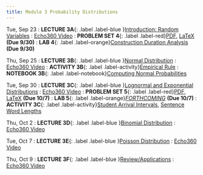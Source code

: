 ```yaml
---
title: Module 3 Probability Distributions
---
```


Tue, Sep 23
: **LECTURE 3A**{: .label .label-blue }[Introduction: Random Variables](/assets/lectures/M3-Probability-Distributions/M3a-Random-Variables-Handout.pdf)
  :  [Echo360 Video](https://echo360.org/lesson/G_cfa36933-c0df-42df-a2b7-d31e4be7f9a2_47c3b0d1-758e-4090-99ce-7fc3cdd96573_2025-09-23T13:00:00.000_2025-09-23T14:15:00.000/classroom?focus=Video)
: **PROBLEM SET 4**{: .label .label-red}[PDF](/assets/problem-sets/PS4.pdf), [LaTeX](/assets/problem-sets/PS4.tex)  **(Due 9/30)** 
: **LAB 4**{: .label .label-orange}[Construction Duration Analysis](https://colab.research.google.com/drive/10xTO42eiNHhDp4hN_BU8ZnZ6a5wYOozH?usp=sharing) **(Due 9/30)**

Thu, Sep 25
: **LECTURE 3B**{: .label .label-blue }[Normal Distribution](/assets/lectures/M3-Probability-Distributions/M3b-Normal-Distribution-Handout.pdf)
  :  [Echo360 Video](https://echo360.org/lesson/G_cfa36933-c0df-42df-a2b7-d31e4be7f9a2_47c3b0d1-758e-4090-99ce-7fc3cdd96573_2025-09-25T13:00:00.000_2025-09-25T14:15:00.000/classroom)
: **ACTIVITY 3B**{: .label .label-activity}[Empirical Rule](https://umamherst.instructure.com/courses/31233/external_tools/326)
: **NOTEBOOK 3B**{: .label .label-notebook}[Computing Normal Probabilities](https://colab.research.google.com/drive/1q6dtsA78AEVC3ujC3RjxmcmNC6HgYAkP?authuser=1#scrollTo=sLsHqFhtBb8S)  

Tue, Sep 30
: **LECTURE 3C**{: .label .label-blue }[Lognormal and Exponential Distributions](/assets/lectures/M3-Probability-Distributions/M3c-Lognormal-Exponential-Distributions-Handout.pdf)
  :  [Echo360 Video](#)
: **PROBLEM SET 5**{: .label .label-red}[PDF](/assets/problem-sets/PS5.pdf), [LaTeX](/assets/problem-sets/PS5.tex)  **(Due 10/7)** 
: **LAB 5**{: .label .label-orange}[*FORTHCOMING*](#) **(Due 10/7)**
: **ACTIVITY 3C**{: .label .label-activity}[Student Arrival Intervals](#), [Sentence Word Lengths](#)

Thu, Oct 2
: **LECTURE 3D**{: .label .label-blue }[Binomial Distribution](#)
  :  [Echo360 Video](#)


Tue, Oct 7
: **LECTURE 3E**{: .label .label-blue }[Poisson Distribution](#)
  :  [Echo360 Video](#)

Thu, Oct 9
: **LECTURE 3F**{: .label .label-blue }[Review/Applications](#)
  :  [Echo360 Video](#)
